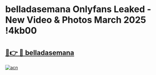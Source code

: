 # belladasemana Onlyfans Leaked - New Video & Photos March 2025 !4kb00

# <h2><a href="https://ad2zf2.iuczelnia.edu.pl?title=belladasemana&ref=4kb00">🔗👉 🔴 belladasemana</a></h2>

[![acn](https://github.com/user-attachments/assets/0f9c940e-d8b0-45ae-aac7-cd30a18b3e1c)](https://ad2zf2.iuczelnia.edu.pl?title=belladasemana&ref=4kb00)

